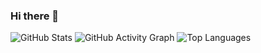### Hi there 👋

![GitHub Stats](https://github-readme-stats.vercel.app/api?username=xyzjgmday&show_icons=true)
![GitHub Activity Graph](https://activity-graph.herokuapp.com/graph?username=xyzjgmday)
![Top Languages](https://github-readme-stats.vercel.app/api/top-langs/?username=xyzjgmday)

<!--
**xyzjgmday/xyzjgmday** is a ✨ _special_ ✨ repository because its `README.md` (this file) appears on your GitHub profile.

Here are some ideas to get you started:

- 🔭 I’m currently working on ...
- 🌱 I’m currently learning ...
- 👯 I’m looking to collaborate on ...
- 🤔 I’m looking for help with ...
- 💬 Ask me about ...
- 📫 How to reach me: ...
- 😄 Pronouns: ...
- ⚡ Fun fact: ...
-->
